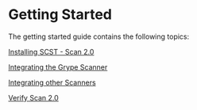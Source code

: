 # Getting Started

The getting started guide contains the following topics:

[Installing SCST - Scan 2.0](./install-app-scanning.hbs.md)

[Integrating the Grype Scanner](./integrate-app-scanning.hbs.md)

[Integrating other Scanners](./bring-your-own-scanner.hbs.md)

[Verify Scan 2.0](./verify-app-scanning-supply-chain.hbs.md)